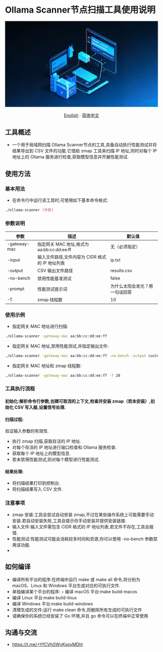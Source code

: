 # Ollama Scanner节点扫描工具使用说明

![Ollama Scanner](<docs/Ollama 节点扫描工具说明.png>)

<p align="center">
<a href="/README-en.md">English</a>
·
<a href="/README.md">简体中文</a>
</p>

## 工具概述
- 一个用于局域网扫描 Ollama Scanner节点的工具,具备自动执行性能测试并将结果导出到 CSV 文件的功能.它借助 zmap 工具来扫描 IP 地址,同时对每个 IP 地址上的 Ollama 服务进行检查,获取模型信息并开展性能测试.

## 使用方法

### 基本用法

- 在命令行中运行该工具时,可使用如下基本命令格式:

```bash
./ollama-scanner [参数]

```
### 参数说明
| 参数 | 描述 | 默认值 | 
| --- | --- | --- | 
| -gateway-mac | 指定网关 MAC 地址,格式为 aa:bb:cc:dd:ee:ff | 无（必须指定） | 
| -input | 输入文件路径,文件内容为 CIDR 格式的 IP 地址列表 | ip.txt | 
| -output | CSV 输出文件路径 | results.csv | 
| -no-bench | 禁用性能基准测试 | false | 
| -prompt | 性能测试提示词 | 为什么太阳会发光？用一句话回答 | 
| -T | zmap 线程数 | 10 |

### 使用示例

- 指定网关 MAC 地址进行扫描:

```bash
./ollama-scanner -gateway-mac aa:bb:cc:dd:ee:ff

```

- 指定网关 MAC 地址,禁用性能测试,并指定输出文件:

```bash
./ollama-scanner -gateway-mac aa:bb:cc:dd:ee:ff -no-bench -output custom.csv

```

- 指定网关 MAC 地址和 zmap 线程数:

```bash
./ollama-scanner -gateway-mac aa:bb:cc:dd:ee:ff -T 20

```

### 工具执行流程

#### 初始化:解析命令行参数,创建可取消的上下文,检查并安装 zmap（若未安装）,初始化 CSV 写入器,设置信号处理.

#### 扫描过程:
 验证输入参数的有效性.
- 执行 zmap 扫描,获取存活的 IP 地址.
- 对每个存活的 IP 地址进行端口检查和 Ollama 服务检查.
- 获取每个 IP 地址上的模型信息.
- 若未禁用性能测试,则对每个模型进行性能测试.

#### 结果处理:
- 将扫描结果打印到控制台.
- 将扫描结果写入 CSV 文件.

### 注意事项
- zmap 安装:工具会尝试自动安装 zmap,不过在某些操作系统上可能需要手动安装.若自动安装失败,工具会提示你手动安装并提供安装链接.
- 输入文件:输入文件需包含 CIDR 格式的 IP 地址列表,若文件不存在,工具会报错.
- 性能测试:性能测试可能会消耗较多时间和资源,你可以使用 -no-bench 参数禁用该功能.
- 

## 如何编译
- 编译所有平台的程序:在终端中运行 make 或 make all 命令,将分别为 macOS、Linux 和 Windows 平台生成对应的可执行文件.
- 单独编译某个平台的程序: ◦ 编译 macOS 平台:make build-macos
- 编译 Linux 平台:make build-linux
- 编译 Windows 平台:make build-windows
- 清理生成的文件:运行 make clean 命令,将删除所有生成的可执行文件
- 请确保你的系统已经安装了 Go 环境,并且 go 命令可以在终端中正常使用

## 沟通与交流
- https://t.me/+YfCVhGWyKxoyMDhl

